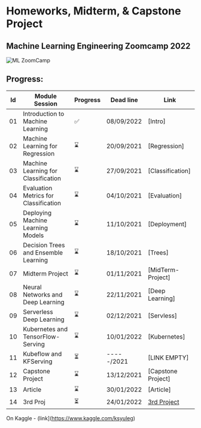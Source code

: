 # Homeworks, Midterm, & Capstone Project

## Machine Learning Engineering Zoomcamp 2022

![ML ZoomCamp](https://github.com/alexeygrigorev/mlbookcamp-code/raw/master/images/zoomcamp.jpg)
## Progress:
| Id | Module Session                                | Progress | Dead line    | Link               | 
|----|-----------------------------------------------|----------|--------------|--------------------|
|01  | Introduction to Machine Learning              | :white_check_mark:     | 08/09/2022   | [Intro]  |
|02  | Machine Learning for Regression               | ⌛     | 20/09/2021   | [Regression]|
|03  | Machine Learning for Classification           | ⌛     | 27/09/2021   | [Classification]|
|04  | Evaluation Metrics for Classification         | ⌛     | 04/10/2021   | [Evaluation]|
|05  | Deploying Machine Learning Models             | ⌛     | 11/10/2021   | [Deployment]|
|06  | Decision Trees and Ensemble Learning          | ⌛     | 18/10/2021   | [Trees]|
|07  | Midterm Project                               | ⌛     | 01/11/2021   | [MidTerm-Project]|
|08  | Neural Networks and Deep Learning             | ⌛     | 22/11/2021   | [Deep Learning]|
|09  | Serverless Deep Learning                      | ⌛     | 02/12/2021   | [Servless]|
|10  | Kubernetes and TensorFlow-Serving             | ⌛     | 10/01/2022   | [Kubernetes]|
|11  | Kubeflow and KFServing                        | ⏳     | -----/2021   | [LINK EMPTY]|
|12  | Capstone Project                              | ⌛     | 13/12/2021   | [Capstone Project]|
|13  | Article                                       | ⌛     | 30/01/2022   | [Article]|
|14  | 3rd Proj                                      | ⏳     | 24/01/2022   | [3rd Project]()|

On Kaggle - (link](https://www.kaggle.com/ksyuleg)